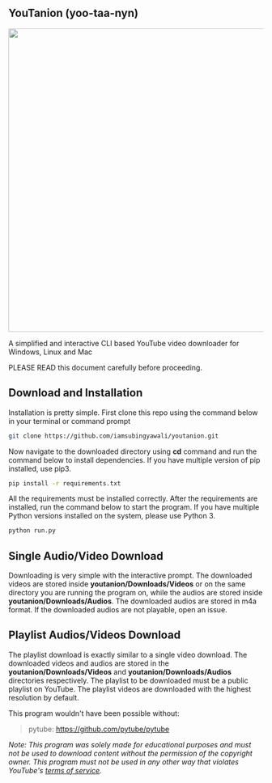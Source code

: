 ## YouTanion (yoo-taa-nyn)

<p align="center">
  <img width="600" src="https://user-images.githubusercontent.com/45819206/114433153-368ba380-9be1-11eb-9038-183c3aae3d90.png">
</p>

A simplified and interactive CLI based YouTube video downloader for Windows, Linux and Mac

PLEASE READ this document carefully before proceeding.

## Download and Installation

Installation is pretty simple. First clone this repo using the command below in your terminal or command prompt

```sh
git clone https://github.com/iamsubingyawali/youtanion.git
```
Now navigate to the downloaded directory using **cd** command and run the command below to install dependencies. If you have multiple version of pip installed, use pip3.

```sh
pip install -r requirements.txt
```
All the requirements must be installed correctly. After the requirements are installed, run the command below to start the program. If you have multiple Python versions installed on the system, please use Python 3.

```sh
python run.py
```

## Single Audio/Video Download

Downloading is very simple with the interactive prompt. The downloaded videos are stored inside **youtanion/Downloads/Videos** or on the same directory you are running the program on, while the audios are stored inside **youtanion/Downloads/Audios**. The downloaded audios are stored in m4a format. If the downloaded audios are not playable, open an issue.

## Playlist Audios/Videos Download

The playlist download is exactly similar to a single video download. The downloaded videos and audios are stored in the **youtanion/Downloads/Videos** and **youtanion/Downloads/Audios** directories respectively. The playlist to be downloaded must be a public playlist on YouTube. The playlist videos are downloaded with the highest resolution by default.


This program wouldn't have been possible without:

> pytube: https://github.com/pytube/pytube

_Note: This program was solely made for educational purposes and must not be used to download content without the permission of the copyright owner. This program must not be used in any other way that violates YouTube's [terms of service](https://www.youtube.com/static?template=terms)._
